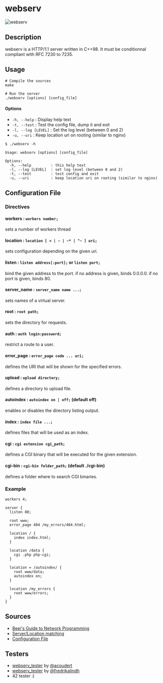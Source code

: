 # webserv

![webserv](https://i.imgur.com/7rVOORs.png)

## Description

webserv is a HTTP/1.1 server written in C++98. It must be conditionnal compliant with RFC 7230 to 7235.

## Usage

```shell
# Compile the sources
make
```
```shell
# Run the server
./webserv [options] [config_file]
```
#### Options
- ```-h, --help```  : Display help text
- ```-t, --test```  : Test the config file, dump it and exit
- ```-l, --log [LEVEL]```  : Set the log level (between 0 and 2)
- ```-u, --uri```  : Keep location uri on rooting (similar to nginx)

```
$ ./webserv -h

Usage: webserv [options] [config_file]

Options:
  -h, --help         : this help text
  -l, --log [LEVEL]  : set log level (between 0 and 2)
  -t, --test         : test config and exit
  -u, --uri          : keep location uri on rooting (similar to nginx)
```

## Configuration File

### Directives

#### workers : ```workers number;```

sets a number of workers thread

#### location : ```location [ = | ~ | ~* | ^~ ] uri;```

sets configuration depending on the given uri.

#### listen : ```listen address[:port];``` or ```listen port;```

bind the given address to the port. if no address is given, binds 0.0.0.0. if no port is given, binds 80.

#### server_name : ```server_name name ...;```

sets names of a virtual server.

#### root : ```root path;```

sets the directory for requests.

#### auth : ```auth login:password;```

restrict a route to a user.

#### error_page : ```error_page code ... uri;```

defines the URI that will be shown for the specified errors.

#### upload : ```upload directory;```

defines a directory to upload file.

#### autoindex : ```autoindex on | off;``` (default off)

enables or disables the directory listing output.

#### index : ```index file ...;```

defines files that will be used as an index.

#### cgi : ```cgi extension cgi_path;```

defines a CGI binary that will be executed for the given extension.

#### cgi-bin : ```cgi-bin folder_path;``` (default ./cgi-bin)

defines a folder where to search CGI binaries.

### Example

```
workers 4;

server {
  listen 80;

  root www;
  error_page 404 /my_errors/404.html;

  location / {
    index index.html;
  }
  
  location /data {
    cgi .php php-cgi;
  }

  location = /autoindex/ {
    root www/data;
    autoindex on;
  }
  
  location /my_errors {
    root www/errors;
  }
}
```

## Sources
- [Beej's Guide to Network Programming](http://beej.us/guide/bgnet/)
- [Server/Location matching](https://www.digitalocean.com/community/tutorials/understanding-nginx-server-and-location-block-selection-algorithms)
- [Configuration File](http://nginx.org/en/docs/dirindex.html)

## Testers
- [webserv_tester](https://github.com/acoudert/webserv_tester) by [@acoudert](https://github.com/acoudert)
- [webserv_tester](https://github.com/fredrikalindh/webserv_tester) by [@fredrikalindh](https://github.com/fredrikalindh)
- 42 tester :)
